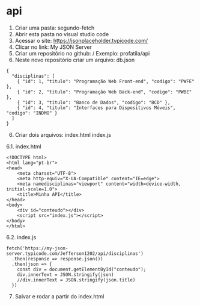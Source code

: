 # api
1. Criar uma pasta: segundo-fetch
2. Abrir esta pasta no visual studio code
3. Acessar o site:  https://jsonplaceholder.typicode.com/
4. Clicar no link: My JSON Server
5. Criar um repositório no github: <your-username>/<your-repo>
                   Exemplo: profatila/api
7. Neste novo repositório criar um arquivo: db.json
```
{
  "disciplinas": [
    { "id": 1, "titulo": "Programação Web Front-end", "codigo": "PWFE" },
    { "id": 2, "titulo": "Programação Web Back-end", "codigo": "PWBE" },
    { "id": 3, "titulo": "Banco de Dados", "codigo": "BCD" },
    { "id": 4, "titulo": "Interfaces para Dispositivos Móveis", "codigo": "INDMO" }
  ]
}
```
6. Criar dois arquivos:
    index.html
    index.js

6.1. index.html
```
<!DOCTYPE html>
<html lang="pt-br">
<head>
    <meta charset="UTF-8">
    <meta http-equiv="X-UA-Compatible" content="IE=edge">
    <meta namedisciplinas="viewport" content="width=device-width, initial-scale=1.0">
    <title>Minha API</title>
</head>
<body>
    <div id="conteudo"></div>
    <script src="index.js"></script>   
</body>
</html>
```

6.2. index.js
```
fetch('https://my-json-server.typicode.com/Jefferson1202/api/disciplinas')
  .then(response => response.json())
  .then(json => {
    const div = document.getElementById("conteudo");
    div.innerText = JSON.stringify(json)
    //div.innerText = JSON.stringify(json.title)
  })
 ```

7. Salvar e rodar a partir do index.html
